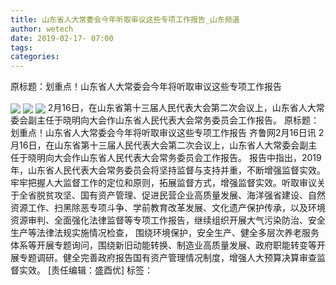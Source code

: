 ```yaml
---
title: 山东省人大常委会今年听取审议这些专项工作报告_山东频道
author: wetech
date: 2019-02-17- 07:00
tags: 
categories: 
---
```

原标题：划重点！山东省人大常委会今年将听取审议这些专项工作报告
<!-- more -->
                
<img align="center" border="0" src="http://p3.ifengimg.com/fck/2019_08/4492673ab1a9fa8_w636_h421.jpg" />
                
<img align="center" border="0" src="http://p3.ifengimg.com/fck/2019_08/6e4c0091fa78a48_w640_h425.jpg" />
            
<img align="center" border="0" src="http://p2.ifengimg.com/a/2016/0810/204c433878d5cf9size1_w16_h16.png" />
 2月16日，在山东省第十三届人民代表大会第二次会议上，山东省人大常委会副主任于晓明向大会作山东省人民代表大会常务委员会工作报告。
原标题：划重点！山东省人大常委会今年将听取审议这些专项工作报告
齐鲁网2月16日讯 2月16日，在山东省第十三届人民代表大会第二次会议上，山东省人大常委会副主任于晓明向大会作山东省人民代表大会常务委员会工作报告。
报告中指出，2019年，山东省人民代表大会常务委员会将坚持监督与支持并重，不断增强监督实效。牢牢把握人大监督工作的定位和原则，拓展监督方式，增强监督实效。听取审议关于全省脱贫攻坚、国有资产管理、促进民营企业高质量发展、海洋强省建设、自然资源工作、扫黑除恶专项斗争、学前教育改革发展、文化遗产保护传承，以及环境资源审判、全面强化法律监督等专项工作报告，继续组织开展大气污染防治、安全生产等法律法规实施情况检查， 围绕环境保护，安全生产、健全多层次养老服务体系等开展专题询问，围绕新旧动能转换、制造业高质量发展、政府职能转变等开展专题调研。健全完善政府报告国有资产管理情况制度，增强人大预算决算审查监督实效。
[责任编辑：盛酉优]
标签：
 
             

